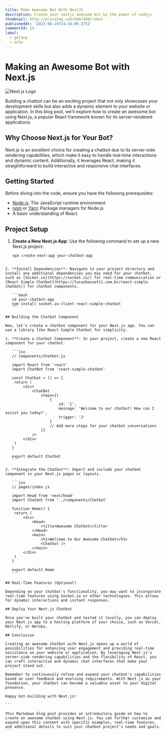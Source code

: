 ```yaml
---
title: Make Awesome Bot With NextJS
description: Create your nextjs awesome bot by the power of nodejs
thumbnail: http://placeimg.com/640/480/robot
publishedAt: '2022-06-25T14:34:09.275Z'
commentId: 14
label:
  - golang
  - echo
---
```


# Making an Awesome Bot with Next.js

![Next.js Logo](link_to_nextjs_logo)

Building a chatbot can be an exciting project that not only showcases your development skills but also adds a dynamic element to your website or application. In this blog post, we'll explore how to create an awesome bot using Next.js, a popular React framework known for its server-rendered applications.

## Why Choose Next.js for Your Bot?

Next.js is an excellent choice for creating a chatbot due to its server-side rendering capabilities, which make it easy to handle real-time interactions and dynamic content. Additionally, it leverages React, making it straightforward to build interactive and responsive chat interfaces.

## Getting Started

Before diving into the code, ensure you have the following prerequisites:

- [Node.js](https://nodejs.org/): The JavaScript runtime environment.
- [npm](https://www.npmjs.com/) or [Yarn](https://yarnpkg.com/): Package managers for Node.js.
- A basic understanding of React.

## Project Setup

1. **Create a New Next.js App**: Use the following command to set up a new Next.js project:

   ```bash
   npx create-next-app your-chatbot-app
   ```

````

2. **Install Dependencies**: Navigate to your project directory and install any additional dependencies you may need for your chatbot, such as [Socket.io](https://socket.io/) for real-time communication or [React Simple Chatbot](https://lucasbassetti.com.br/react-simple-chatbot/) for chatbot components.

   ```bash
   cd your-chatbot-app
   npm install socket.io-client react-simple-chatbot
   ```

## Building the Chatbot Component

Now, let's create a chatbot component for your Next.js app. You can use a library like React Simple Chatbot for simplicity.

1. **Create a Chatbot Component**: In your project, create a new React component for your chatbot.

   ```jsx
   // components/Chatbot.js

   import React from 'react'
   import ChatBot from 'react-simple-chatbot'

   const Chatbot = () => {
   	return (
   		<div>
   			<ChatBot
   				steps={[
   					{
   						id: '1',
   						message: 'Welcome to our chatbot! How can I assist you today?',
   						trigger: '2'
   					}
   					// Add more steps for your chatbot conversations
   				]}
   			/>
   		</div>
   	)
   }

   export default Chatbot
   ```

2. **Integrate the Chatbot**: Import and include your chatbot component in your Next.js pages or layouts.

   ```jsx
   // pages/index.js

   import Head from 'next/head'
   import Chatbot from '../components/Chatbot'

   function Home() {
   	return (
   		<div>
   			<Head>
   				<title>Awesome Chatbot</title>
   			</Head>
   			<main>
   				<h1>Welcome to Our Awesome Chatbot</h1>
   				<Chatbot />
   			</main>
   		</div>
   	)
   }

   export default Home
   ```

## Real-Time Features (Optional)

Depending on your chatbot's functionality, you may want to incorporate real-time features using Socket.io or other technologies. This allows for dynamic interactions and instant responses.

## Deploy Your Next.js Chatbot

Once you've built your chatbot and tested it locally, you can deploy your Next.js app to a hosting platform of your choice, such as Vercel, Netlify, or Heroku.

## Conclusion

Creating an awesome chatbot with Next.js opens up a world of possibilities for enhancing user engagement and providing real-time assistance on your website or application. By leveraging Next.js's server-side rendering capabilities and the flexibility of React, you can craft interactive and dynamic chat interfaces that make your project stand out.

Remember to continuously refine and expand your chatbot's capabilities based on user feedback and evolving requirements. With Next.js as your foundation, your chatbot can become a valuable asset to your digital presence.

Happy bot-building with Next.js!

```

This Markdown blog post provides an introductory guide on how to create an awesome chatbot using Next.js. You can further customize and expand upon this content with specific examples, real-time features, and additional details to suit your chatbot project's needs and goals.
```
````
